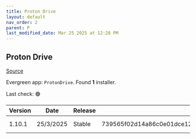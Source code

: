 ```yaml
---
title: Proton Drive
layout: default
nav_order: 2
parent: P
last_modified_date: Mar 25 2025 at 12:28 PM
---
```


## Proton Drive

[Source](https://proton.me/drive/)

Evergreen app: `ProtonDrive`. Found **1** installer.

Last check: 🟢

| Version | Date      | Release | Sha512                                                                                                                           | Type | URI                                                                                                                                                                                |
| ------- | --------- | ------- | -------------------------------------------------------------------------------------------------------------------------------- | ---- | ---------------------------------------------------------------------------------------------------------------------------------------------------------------------------------- |
| 1.10.1  | 25/3/2025 | Stable  | 739565f02d14a86c0e01dce12582019fdf5f5212fe76d45b0a0e62c13290e79cbe1a1eb8bccc7f0849dc258d2bc2204cea7da2e7890a92b830ebef83802c68b5 | exe  | [https://proton.me/download/drive/windows/1.10.1/x64/Proton%20Drive%20Setup%201.10.1.exe](https://proton.me/download/drive/windows/1.10.1/x64/Proton%20Drive%20Setup%201.10.1.exe) |
